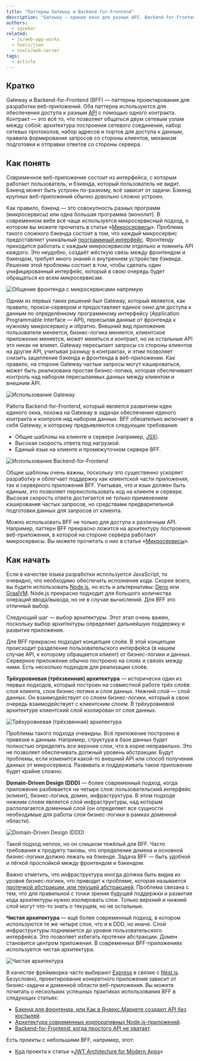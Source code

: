 ```yaml
---
title: "Паттерны Gateway и Backend-for-Frontend"
description: "Gateway — единое окно для разных API. Backend-for-Frontend использует Gateway для обработки запросов и подготовки ответов, предназначенных для фронтенда."
authors:
  - igsekor
related:
  - js/web-app-works
  - tools/json
  - tools/web-server
tags:
  - article
---
```


## Кратко

Gateway и Backend-for-Frontend (BFF) — паттерны проектирования для разработки веб-приложений. Оба паттерна используются для обеспечения доступа к разным [API](/js/api/) с помощью одного контракта. Контракт — это всё то, что позволяет общаться двум сетевым узлам между собой: архитектура построения сетевого соединения, набор сетевых протоколов, набор адресов и портов для доступа к данным, правила формирования запросов со стороны клиентов, механизм подготовки и отправки ответов со стороны сервера.

## Как понять

Современное веб-приложение состоит из интерфейса, с которым работает пользователь, и бэкенда, который пользователь не видит. Бэкенд может быть устроен по-разному, всё зависит от задачи. Бэкенд крупных веб-приложений обычно довольно сложно устроен.

Как правило, бэкенд — это совокупность разных программ (микросервисы) или одна большая программа (монолит). В современном вебе всё чаще используется микросервисный подход, о котором вы можете прочитать в статье «[Микросервисы](/tools/microservices/)». Проблема такого сложного бэкенда состоит в том, что каждый микросервис предоставляет уникальный [программный интерфейс](/js/api/). Фронтенду приходится работать с каждым микросервисом отдельно и помнить API каждого. Это неудобно, создаёт жёсткую связь между фронтендом и бэкендом, требует много знаний о внутреннем устройстве бэкенда. Решение этой проблемы состоит в том, чтобы сделать один унифицированный интерфейс, который в свою очередь будет обращаться ко всем микросервисам.

![Общение фронтенда с микросервисами напрямую](images/front-microservices.png)

Одним из первых таких решений был Gateway, который является, как правило, прокси-сервером и предоставляет единое окно для доступа к данным по определённому программному интерфейсу (Application Programmable Interface — API), пересылая данные от фронтенда к нужному микросервису и обратно. Внешний вид приложения пользователя меняется, бизнес-логика меняется, клиентское приложение меняется, может меняться и контракт, но на остальные API это никак не влияет. Gateway пересылает запросы со стороны клиентов на другие API, учитывая разницу в контрактах, и этим позволяет снизить зацепление бэкенда и фронтенда в веб-приложении. Как правило, на стороне Gateway частые запросы могут кэшироваться, может быть реализована простая бизнес-логика, которая обеспечивает контроль над набором пересылаемых данных между клиентом и внешним API.

![Использование Gateway](images/gateway-microservices.png)

Работа Backend-for-Frontend, который является развитием идеи единого окна, похожа на Gateway в задачах обеспечения единого контракта и контроля над набором данных. BFF обязательно включает в себя Gateway, к которому предъявляются следующие требования:

- Общие шаблоны на клиенте и сервере (например, [JSX](https://ru.reactjs.org/docs/introducing-jsx.html)).
- Высокая скорость ответа под нагрузкой.
- Единый язык на клиенте и промежуточном сервере BFF.

![Использование Backend-for-Frontend](images/bff-microservices.png)

Общие шаблоны очень важны, поскольку это существенно ускоряет разработку и облегчает поддержку как клиентской части приложения, так и серверного приложения BFF. Учитывая, что и язык должен быть единым, это позволяет переиспользовать код на клиенте и сервере. Высокая скорость ответа достигается не только применением кэширования частых запросов, но средствами предварительной подготовки данных для запросов от клиента.

Можно использовать BFF не только для доступа к различным API. Например, паттерн BFF прекрасно ложится на архитектуру построения веб-приложения, в которой на стороне сервера работают микросервисы. Вы можете прочитать о них в статье «[Микросервисы](/tools/microservices/)».

## Как начать

Если в качестве языка разработки используется JavaScript, то очевидно, что необходимо обеспечить исполнение кода. Скорее всего, вы будете использовать [Node.js](https://nodejs.org/en/), но есть и альтернативы: [Deno](https://deno.land) или [GraalVM](https://www.graalvm.org). Node.js прекрасно подходит для большого количества операций ввода/вывода, но не в случае вычислений. Для BFF это отличный выбор.

Следующий шаг — выбор архитектуры. Этот этап очень важен, поскольку выбор архитектуры определяет дальнейшую поддержку и развитие приложения.

Для BFF прекрасно подходит концепция слоёв. В этой концепции происходит разделение пользовательского интерфейса (в нашем случае API, к которому обращается клиент) от бизнес-логики и данных. Серверное приложение обычно построено на слоях и связях между ними. Есть несколько подходов для реализации слоёв.

**Трёхуровневая (трёхзвенная) архитектура** — исторически один из первых подходов, который построен на совместной работе трёх слоёв: слоя клиента, слоя бизнес-логики и слоя данных. Нижний слой — слой данных. Он взаимодействует со слоем бизнес-логики, который в свою очередь взаимодействует с клиентским слоем. В трёхуровневой архитектуре клиентский слой изолирован от слоя данных.

![Трёхуровневая (трёхзвенная) архитектура](images/three-layers.png)

Проблемы такого подхода очевидны. Всё приложение построено в привязке к данным. Например, структура в базе данных будет полностью определять все верхние слои, что в корне неправильно. Это не позволяет обеспечивать должный уровень абстракции. Будут проблемы, если изменится какой-то внешний API или способ получения данных от микросервиса. Развивать и поддерживать такое приложение будет крайне сложно.

**Domain-Driven Design (DDD)** — более современный подход, когда приложение разбивается на четыре слоя: пользовательский интерфейс (клиент), бизнес-логика, домен, инфраструктура. В этом подходе нижним слоем является слой инфраструктуры, над которым располагается доменный слой (он определяет все сущности необходимые для работы слоя бизнес-логики в рамках доменной области).

![Domain-Driven Design (DDD)](images/ddd.png)

Такой подход неплох, но он слишком тяжёлый для BFF. Часто требования к продукту таковы, что определение домена и основной бизнес-логики должно лежать на бэкенде. Задача BFF — быть удобной и лёгкой прослойкой между фронтендом и бэкендом.

Важно отметить, что инфраструктура иногда должна быть видна из уровня бизнес-логики, что приводит к проблеме, которая называется [протечкой абстракции, или текущей абстракцией](https://en.wikipedia.org/wiki/Leaky_abstraction). Проблема связана с тем, что для правильной с точки зрения будущей поддержки и развития кода архитектуры нужно изолировать слои. Только верхний и нижний слой могут что-то знать о текущем, но не остальные.

**Чистая архитектура** — ещё более современный подход, в котором используются те же четыре слоя, что и в DDD, но иначе. Слой инфраструктуры поднимается до уровня пользовательского интерфейса. Это позволяет избегать протечки абстракции. Домен становится центром приложения. В современных BFF-приложениях используется чистая архитектура.

![Чистая архитектура](images/clean-arch.png)

В качестве фреймворка часто выбирают [Express](https://expressjs.com) в связке с [Nest.js](https://nestjs.com). Безусловно, проектирование конкретного приложения зависит от бизнес-задачи и доменной области веб-приложения. Вы можете почитать о нескольких успешных практиках использования BFF в следующих статьях:

- [Бэкенд для фронтенда, или Как в Яндекс.Маркете создают API без костылей](https://habr.com/ru/company/yandex/blog/428141/).
- [Архитектура современных корпоративных Node.js-приложений](https://habr.com/ru/company/yandex/blog/514550/).
- [Backend-for-Frontend: когда простого API не хватает](https://trueengineering.ru/ru/cases/backend-for-frontend).

Есть проекты с небольшими BFF, например, этот:

- [Код](https://gist.github.com/h3yduck/ff401b32b92c14ef66879c52135b11d7) проекта к статье «[JWT Architecture for Modern Apps](https://levelup.gitconnected.com/secure-jwts-with-backend-for-frontend-9b7611ad2afb)»
